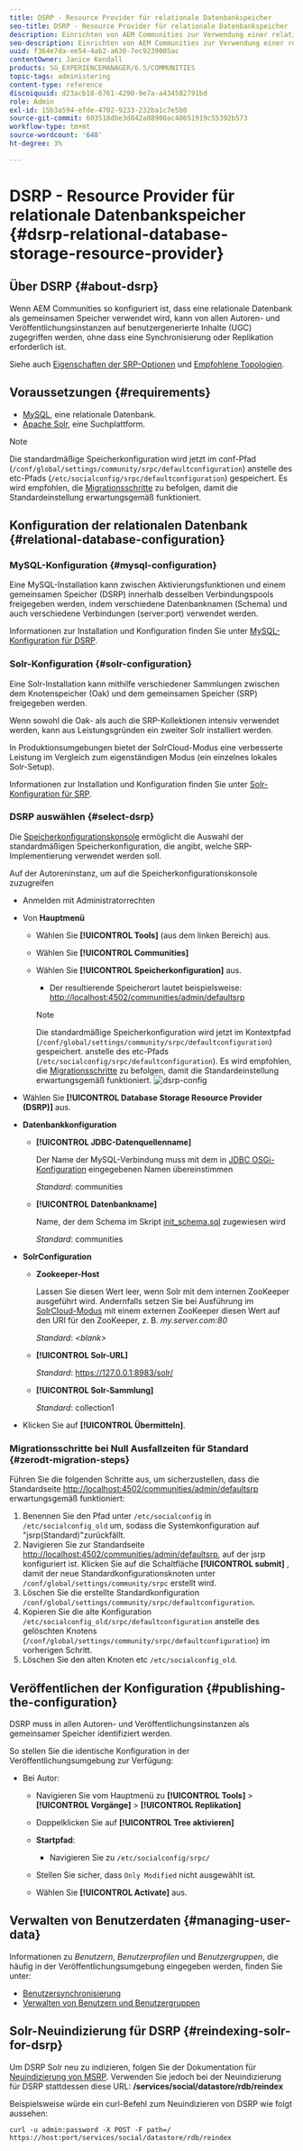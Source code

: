 ```yaml
---
title: DSRP - Resource Provider für relationale Datenbankspeicher
seo-title: DSRP - Resource Provider für relationale Datenbankspeicher
description: Einrichten von AEM Communities zur Verwendung einer relationalen Datenbank als gemeinsamen Speicher
seo-description: Einrichten von AEM Communities zur Verwendung einer relationalen Datenbank als gemeinsamen Speicher
uuid: f364e7da-ee54-4ab2-a630-7ec9239005ac
contentOwner: Janice Kendall
products: SG_EXPERIENCEMANAGER/6.5/COMMUNITIES
topic-tags: administering
content-type: reference
discoiquuid: d23acb18-6761-4290-9e7a-a434582791bd
role: Admin
exl-id: 15b3a594-efde-4702-9233-232ba1c7e5b0
source-git-commit: 603518dbe3d842a08900ac40651919c55392b573
workflow-type: tm+mt
source-wordcount: '648'
ht-degree: 3%

---
```


# DSRP - Resource Provider für relationale Datenbankspeicher {#dsrp-relational-database-storage-resource-provider}

## Über DSRP {#about-dsrp}

Wenn AEM Communities so konfiguriert ist, dass eine relationale Datenbank als gemeinsamen Speicher verwendet wird, kann von allen Autoren- und Veröffentlichungsinstanzen auf benutzergenerierte Inhalte (UGC) zugegriffen werden, ohne dass eine Synchronisierung oder Replikation erforderlich ist.

Siehe auch [Eigenschaften der SRP-Optionen](working-with-srp.md#characteristics-of-srp-options) und [Empfohlene Topologien](topologies.md).

## Voraussetzungen {#requirements}

* [MySQL](#mysql-configuration), eine relationale Datenbank.
* [Apache Solr](#solr-configuration), eine Suchplattform.

>[!NOTE]
>
>Die standardmäßige Speicherkonfiguration wird jetzt im conf-Pfad (`/conf/global/settings/community/srpc/defaultconfiguration`) anstelle des etc-Pfads (`/etc/socialconfig/srpc/defaultconfiguration`) gespeichert. Es wird empfohlen, die [Migrationsschritte](#zerodt-migration-steps) zu befolgen, damit die Standardeinstellung erwartungsgemäß funktioniert.

## Konfiguration der relationalen Datenbank {#relational-database-configuration}

### MySQL-Konfiguration {#mysql-configuration}

Eine MySQL-Installation kann zwischen Aktivierungsfunktionen und einem gemeinsamen Speicher (DSRP) innerhalb desselben Verbindungspools freigegeben werden, indem verschiedene Datenbanknamen (Schema) und auch verschiedene Verbindungen (server:port) verwendet werden.

Informationen zur Installation und Konfiguration finden Sie unter [MySQL-Konfiguration für DSRP](dsrp-mysql.md).

### Solr-Konfiguration {#solr-configuration}

Eine Solr-Installation kann mithilfe verschiedener Sammlungen zwischen dem Knotenspeicher (Oak) und dem gemeinsamen Speicher (SRP) freigegeben werden.

Wenn sowohl die Oak- als auch die SRP-Kollektionen intensiv verwendet werden, kann aus Leistungsgründen ein zweiter Solr installiert werden.

In Produktionsumgebungen bietet der SolrCloud-Modus eine verbesserte Leistung im Vergleich zum eigenständigen Modus (ein einzelnes lokales Solr-Setup).

Informationen zur Installation und Konfiguration finden Sie unter [Solr-Konfiguration für SRP](solr.md).

### DSRP auswählen {#select-dsrp}

Die [Speicherkonfigurationskonsole](srp-config.md) ermöglicht die Auswahl der standardmäßigen Speicherkonfiguration, die angibt, welche SRP-Implementierung verwendet werden soll.

Auf der Autoreninstanz, um auf die Speicherkonfigurationskonsole zuzugreifen

* Anmelden mit Administratorrechten
* Von **Hauptmenü**

   * Wählen Sie **[!UICONTROL Tools]** (aus dem linken Bereich) aus.
   * Wählen Sie **[!UICONTROL Communities]**
   * Wählen Sie **[!UICONTROL Speicherkonfiguration]** aus.

      * Der resultierende Speicherort lautet beispielsweise: [http://localhost:4502/communities/admin/defaultsrp](http://localhost:4502/communities/admin/defaultsrp)
      >[!NOTE]
      >
      >Die standardmäßige Speicherkonfiguration wird jetzt im Kontextpfad (`/conf/global/settings/community/srpc/defaultconfiguration`) gespeichert.      anstelle des etc-Pfads (`/etc/socialconfig/srpc/defaultconfiguration`). Es wird empfohlen, die [Migrationsschritte](#zerodt-migration-steps) zu befolgen, damit die Standardeinstellung erwartungsgemäß funktioniert.
   ![dsrp-config](assets/dsrp-config.png)

* Wählen Sie **[!UICONTROL Database Storage Resource Provider (DSRP)]** aus.
* **Datenbankkonfiguration**

   * **[!UICONTROL JDBC-Datenquellenname]**

      Der Name der MySQL-Verbindung muss mit dem in [JDBC OSGi-Konfiguration](dsrp-mysql.md#configurejdbcconnections) eingegebenen Namen übereinstimmen

      *Standard*: communities

   * **[!UICONTROL Datenbankname]**

      Name, der dem Schema im Skript [init_schema.sql](dsrp-mysql.md#obtain-the-sql-script) zugewiesen wird

      *Standard*: communities

* **SolrConfiguration**

   * **[](https://cwiki.apache.org/confluence/display/solr/Using+ZooKeeper+to+Manage+Configuration+Files)Zookeeper-Host**

      Lassen Sie diesen Wert leer, wenn Solr mit dem internen ZooKeeper ausgeführt wird. Andernfalls setzen Sie bei Ausführung im [SolrCloud-Modus](solr.md#solrcloud-mode) mit einem externen ZooKeeper diesen Wert auf den URI für den ZooKeeper, z. B. *my.server.com:80*

      *Standard*:  *&lt;blank>*

   * **[!UICONTROL Solr-URL]**

      *Standard*: https://127.0.0.1:8983/solr/

   * **[!UICONTROL Solr-Sammlung]**

      *Standard*: collection1

* Klicken Sie auf **[!UICONTROL Übermitteln]**.

### Migrationsschritte bei Null Ausfallzeiten für Standard {#zerodt-migration-steps}

Führen Sie die folgenden Schritte aus, um sicherzustellen, dass die Standardseite [http://localhost:4502/communities/admin/defaultsrp](http://localhost:4502/communities/admin/defaultsrp) erwartungsgemäß funktioniert:

1. Benennen Sie den Pfad unter `/etc/socialconfig` in `/etc/socialconfig_old` um, sodass die Systemkonfiguration auf &quot;jsrp(Standard)&quot;zurückfällt.
1. Navigieren Sie zur Standardseite [http://localhost:4502/communities/admin/defaultsrp](http://localhost:4502/communities/admin/defaultsrp), auf der jsrp konfiguriert ist. Klicken Sie auf die Schaltfläche **[!UICONTROL submit]** , damit der neue Standardkonfigurationsknoten unter `/conf/global/settings/community/srpc` erstellt wird.
1. Löschen Sie die erstellte Standardkonfiguration `/conf/global/settings/community/srpc/defaultconfiguration`.
1. Kopieren Sie die alte Konfiguration `/etc/socialconfig_old/srpc/defaultconfiguration` anstelle des gelöschten Knotens (`/conf/global/settings/community/srpc/defaultconfiguration`) im vorherigen Schritt.
1. Löschen Sie den alten Knoten etc `/etc/socialconfig_old`.

## Veröffentlichen der Konfiguration {#publishing-the-configuration}

DSRP muss in allen Autoren- und Veröffentlichungsinstanzen als gemeinsamer Speicher identifiziert werden.

So stellen Sie die identische Konfiguration in der Veröffentlichungsumgebung zur Verfügung:

* Bei Autor:

   * Navigieren Sie vom Hauptmenü zu **[!UICONTROL Tools]** > **[!UICONTROL Vorgänge]** > **[!UICONTROL Replikation]**
   * Doppelklicken Sie auf **[!UICONTROL Tree aktivieren]**
   * **Startpfad**:

      * Navigieren Sie zu `/etc/socialconfig/srpc/`
   * Stellen Sie sicher, dass `Only Modified` nicht ausgewählt ist.
   * Wählen Sie **[!UICONTROL Activate]** aus.


## Verwalten von Benutzerdaten {#managing-user-data}

Informationen zu *Benutzern*, *Benutzerprofilen* und *Benutzergruppen*, die häufig in der Veröffentlichungsumgebung eingegeben werden, finden Sie unter:

* [Benutzersynchronisierung](sync.md)
* [Verwalten von Benutzern und Benutzergruppen](users.md)

## Solr-Neuindizierung für DSRP {#reindexing-solr-for-dsrp}

Um DSRP Solr neu zu indizieren, folgen Sie der Dokumentation für [Neuindizierung von MSRP](msrp.md#msrp-reindex-tool). Verwenden Sie jedoch bei der Neuindizierung für DSRP stattdessen diese URL: **/services/social/datastore/rdb/reindex**

Beispielsweise würde ein curl-Befehl zum Neuindizieren von DSRP wie folgt aussehen:

```shell
curl -u admin:password -X POST -F path=/ https://host:port/services/social/datastore/rdb/reindex
```
